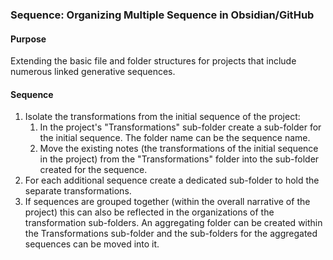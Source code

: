### Sequence: Organizing Multiple Sequence in Obsidian/GitHub

#### Purpose
Extending the basic file and folder structures for projects that include numerous linked generative sequences. 

#### Sequence
1. Isolate the transformations from the initial sequence of the project:
	1. In the project's "Transformations" sub-folder create a sub-folder for the initial sequence. The folder name can be the sequence name.
	2. Move the existing notes (the transformations of the initial sequence in the project) from the "Transformations" folder into the sub-folder created for the sequence.
2. For each additional sequence create a dedicated sub-folder to hold the separate transformations.
3. If sequences are grouped together (within the overall narrative of the project) this can also be reflected in the organizations of the transformation sub-folders. An aggregating folder can be created within the Transformations sub-folder and the sub-folders for the aggregated sequences can be moved into it.